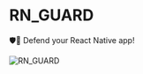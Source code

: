 # RN_GUARD
🛡📱 Defend your React Native app!

![RN_GUARD](https://github.com/richTheCreator/RN_GUARD/blob/master/src/assets/images/rn_guard.gif?raw=true)
